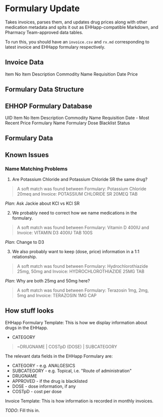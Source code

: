 # Formulary Update

Takes invoices, parses them, and updates drug prices along with other medication metadata and spits it out as EHHapp-compatible Markdown, and Pharmacy Team-approved data tables.

To run this, you should have an `invoice.csv` and `rx.md` corresponding to latest invoice and EHHapp formulary respectively.

## Invoice Data

Item No
Item Description
Commodity Name
Requisition Date
Price

## Formulary Data Structure


## EHHOP Formulary Database

UID
Item No
Item Description
Commodity Name
Requisition Date - Most Recent
Price
Formulary Name
Formulary Dose
Blacklist Status

## Formulary Data

## Known Issues

### Name Matching Problems

1. Are Potassium Chloride and Potassium Chloride SR the same drug?

> A soft match was found between Formulary: Potassium Chloride 20meq and Invoice: POTASSIUM CHLORIDE SR 20MEQ TAB

_Plan_: Ask Jackie about KCl vs KCl SR

2. We probably need to correct how we name medications in the formulary.

> A soft match was found between Formulary: Vitamin D 400IU and Invoice: VITAMIN D3 400IU TAB 100S

_Plan_: Change to D3

3. We also probably want to keep (dose, price) information in a 1:1 relationship.

> A soft match was found between Formulary: Hydrochlorothiazide 25mg, 50mg and Invoice: HYDROCHLOROTHIAZIDE 25MG TAB

_Plan_: Why are both 25mg and 50mg here?

> A soft match was found between Formulary: Terazosin 1mg, 2mg, 5mg and Invoice: TERAZOSIN 1MG CAP

## How stuff looks

EHHapp Formulary Template: This is how we display information about drugs in the EHHapp.

* CATEGORY
> ~DRUGNAME | COSTpD (DOSE) | SUBCATEGORY

The relevant data fields in the EHHapp Formulary are:

* CATEGORY - e.g. ANALGESICS
* SUBCATEGORY - e.g. Topical, i.e. "Route of administration"
* DRUGNAME
* APPROVED - if the drug is blacklisted
* DOSE - dose information, if any
* COSTpD - cost per dose

Invoice Template: This is how information is recorded in monthly invoices.

_TODO_: Fill this in.
